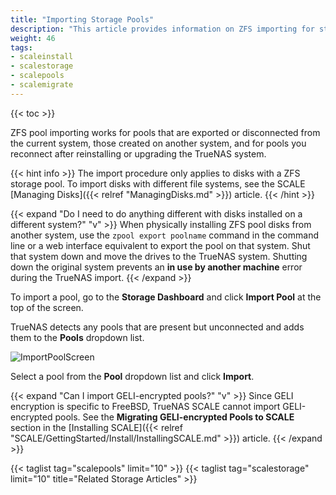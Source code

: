 ```yaml
---
title: "Importing Storage Pools"
description: "This article provides information on ZFS importing for storage pools in TrueNAS SCALE. It also addresses GELI-encrypted pools."
weight: 46
tags:
- scaleinstall
- scalestorage
- scalepools
- scalemigrate
---
```


{{< toc >}}

ZFS pool importing works for pools that are exported or disconnected from the current system, those created on another system, and for pools you reconnect after reinstalling or upgrading the TrueNAS system.

{{< hint info >}}
The import procedure only applies to disks with a ZFS storage pool.
To import disks with different file systems, see the SCALE [Managing Disks]({{< relref "ManagingDisks.md" >}}) article.
{{< /hint >}}

{{< expand "Do I need to do anything different with disks installed on a different system?" "v" >}}
When physically installing ZFS pool disks from another system, use the `zpool export poolname` command in the command line or a web interface equivalent to export the pool on that system.
Shut that system down and move the drives to the TrueNAS system.
Shutting down the original system prevents an **in use by another machine** error during the TrueNAS import.
{{< /expand >}}

To import a pool, go to the **Storage Dashboard** and click **Import Pool** at the top of the screen.

TrueNAS detects any pools that are present but unconnected and adds them to the **Pools** dropdown list.

![ImportPoolScreen](/images/SCALE/22.12/ImportPoolScreen.png "Import Pool Screen") 

Select a pool from the **Pool** dropdown list and click **Import**.

{{< expand "Can I import GELI-encrypted pools?" "v" >}}
Since GELI encryption is specific to FreeBSD, TrueNAS SCALE cannot import GELI-encrypted pools. 
See the **Migrating GELI-encrypted Pools to SCALE** section in the [Installing SCALE]({{< relref "SCALE/GettingStarted/Install/InstallingSCALE.md" >}}) article.
{{< /expand >}}

{{< taglist tag="scalepools" limit="10" >}}
{{< taglist tag="scalestorage" limit="10" title="Related Storage Articles" >}}